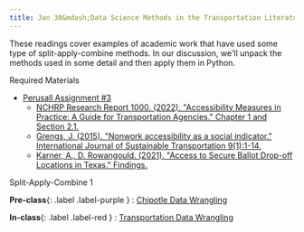 ```yaml
---
title: Jan 30&mdash;Data Science Methods in the Transportation Literature
---
```


These readings cover examples of academic work that have used some type of split-apply-combine methods. In our discussion, we'll unpack the methods used in some detail and then apply them in Python. 

Required Materials  
* [Perusall Assignment #3](#)
    * [NCHRP Research Report 1000. (2022). "Accessibility Measures in Practice: A Guide for Transportation Agencies." Chapter 1 and Section 2.1.](https://nap.nationalacademies.org/catalog/26793/accessibility-measures-in-practice-a-guide-for-transportation-agencies)
    * [Grengs, J. (2015). "Nonwork accessibility as a social indicator." International Journal of Sustainable Transportation 9(1):1-14.](http://dx.doi.org/10.1080/15568318.2012.719582)
    * [Karner, A., D. Rowangould. (2021). "Access to Secure Ballot Drop-off Locations in Texas." Findings.](https://findingspress.org/article/24080-access-to-secure-ballot-drop-off-locations-in-texas)

Split-Apply-Combine 1

**Pre-class**{: .label .label-purple }
: [Chipotle Data Wrangling](https://colab.research.google.com/drive/1vynAbrIvXJgGMEjVkZ8-9Mp_5oOCeFhQ?usp=sharing)

**In-class**{: .label .label-red }
: [Transportation Data Wrangling](#)